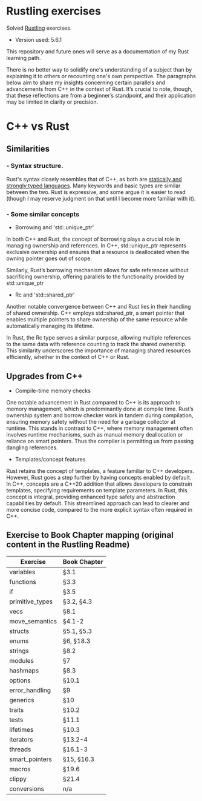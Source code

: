 # Rustling exercises

Solved [Rustling](https://github.com/rust-lang/rustlings) exercises.
- Version used: 5.6.1

This repository and future ones will serve as a documentation of my Rust learning path. 

There is no better way to solidify one's understanding of a subject than by explaining it to others or recounting one's own perspective. 
The paragraphs below aim to share my insights concerning certain parallels and advancements from C++ in the context of Rust. 
It’s crucial to note, though, that these reflections are from a beginner’s standpoint, and their application may be limited in clarity or precision.

# C++ vs Rust

## Similarities 

### - Syntax structure.
Rust's syntax closely resembles that of C++, as both are [statically and strongly typed languages](https://www.techtarget.com/searchapparchitecture/tip/Static-vs-dynamic-typing-The-details-and-differences). Many keywords and basic types are similar between the two. Rust is expressive, and some argue it is easier to read (though I may reserve judgment on that until I become more familiar with it).

### - Some similar concepts

- Borrowing and 'std::unique_ptr'

In both C++ and Rust, the concept of borrowing plays a crucial role in managing ownership and references. 
In C++, std::unique_ptr represents exclusive ownership and ensures that a resource is deallocated 
when the owning pointer goes out of scope. 

Similarly, Rust’s borrowing mechanism allows for safe references without sacrificing ownership, offering parallels 
to the functionality provided by std::unique_ptr


- Rc<T> and 'std::shared_ptr'

Another notable convergence between C++ and Rust lies in 
their handling of shared ownership. C++ employs std::shared_ptr, 
a smart pointer that enables multiple pointers to share ownership
of the same resource while automatically managing its lifetime. 

In Rust, the Rc<T> type serves a similar purpose, allowing multiple references to the same data with reference counting to track the shared ownership. This similarity underscores the importance of managing shared resources efficiently,
whether in the context of C++ or Rust.

## Upgrades from C++
- Compile-time memory checks

One notable advancement in Rust compared to C++ is its approach to memory management,
which is predominantly done at compile time. Rust’s ownership system and borrow checker
work in tandem during compilation, ensuring memory safety without the need for a garbage 
collector at runtime. This stands in contrast to C++, where memory management often involves runtime mechanisms, 
such as manual memory deallocation or reliance on smart pointers.
Thus the compiler is permitting us from passing dangling references.

- Templates/concept features

Rust retains the concept of templates, a feature familiar to C++ developers. 
However, Rust goes a step further by having concepts enabled by default. 
In C++, concepts are a C++20 addition that allows developers to constrain templates, 
specifying requirements on template parameters. In Rust, this concept is integral, 
providing enhanced type safety and abstraction capabilities by default. 
This streamlined approach can lead to clearer and more concise code, compared to the more explicit syntax often required in C++.

## Exercise to Book Chapter mapping (original content in the Rustling Readme)

| Exercise               | Book Chapter        |
| ---------------------- | ------------------- |
| variables              | §3.1                |
| functions              | §3.3                |
| if                     | §3.5                |
| primitive_types        | §3.2, §4.3          |
| vecs                   | §8.1                |
| move_semantics         | §4.1-2              |
| structs                | §5.1, §5.3          |
| enums                  | §6, §18.3           |
| strings                | §8.2                |
| modules                | §7                  |
| hashmaps               | §8.3                |
| options                | §10.1               |
| error_handling         | §9                  |
| generics               | §10                 |
| traits                 | §10.2               |
| tests                  | §11.1               |
| lifetimes              | §10.3               |
| iterators              | §13.2-4             |
| threads                | §16.1-3             |
| smart_pointers         | §15, §16.3          |
| macros                 | §19.6               |
| clippy                 | §21.4               |
| conversions            | n/a                 |
